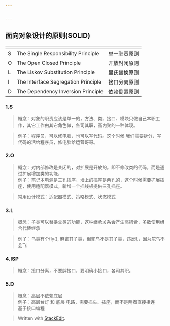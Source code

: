 ```yaml
---


---
```


<h2 id="面向对象设计的原则solid">面向对象设计的原则(SOLID)</h2>

<table>
<thead>
<tr>
<th></th>
<th></th>
<th></th>
</tr>
</thead>
<tbody>
<tr>
<td>S</td>
<td>The Single Responsibility Principle</td>
<td>单一职责原则</td>
</tr>
<tr>
<td>O</td>
<td>The Open Closed Principle</td>
<td>开放封闭原则</td>
</tr>
<tr>
<td>L</td>
<td>The Liskov Substitution Principle</td>
<td>里氏替换原则</td>
</tr>
<tr>
<td>I</td>
<td>The Interface Segregation Principle</td>
<td>接口分离原则</td>
</tr>
<tr>
<td>D</td>
<td>The Dependency Inversion Principle</td>
<td>依赖倒置原则</td>
</tr>
</tbody>
</table><h3 id="s">1.S</h3>
<blockquote>
<p>概念：对象的职责应该是单一的，方法、类、接口、模块只做自己本职工作，其它工作由其它角色做，各司其职，高内聚的一种体现。</p>
</blockquote>
<blockquote>
<p>例子：程序员，可以修电脑，也可以写代码。这个时候 我们需要拆分，写代码的活给程序员，修电脑给运营哥哥。</p>
</blockquote>
<h3 id="o">2.O</h3>
<blockquote>
<p>概念：对内部修改是关闭的，对扩展是开放的。即不修改类的代码，而是通过扩展增加类的功能，<br>
例子：笔记本电源是三孔插座，墙上的插座是两孔的，这个时候需要扩展插座，使用适配器模式，新增一个插线板提供三孔插座。</p>
</blockquote>
<blockquote>
<p>常用设计模式：适配器模式、策略模式、状态模式</p>
</blockquote>
<h3 id="l">3.L</h3>
<blockquote>
<p>概念：子类可以替换父类的功能，这种继承关系会产生高耦合，多数使用组合代替继承</p>
</blockquote>
<blockquote>
<p>例子：鸟类有个fly(), 麻雀其子类，但鸵鸟不是其子类，违反L，因为鸵鸟不会飞</p>
</blockquote>
<h3 id="isp">4.ISP</h3>
<blockquote>
<p>概念：接口分离，不要胖接口，要明确小接口，各司其职。</p>
</blockquote>
<h3 id="d">5.D</h3>
<blockquote>
<p>概念：高层不依赖底层<br>
例子：高层台灯 和 底层 电路，需要插头、插座，而不是两者直接相连<br>
基于接口编程</p>
</blockquote>
<blockquote>
<p>Written with <a href="https://stackedit.io/">StackEdit</a>.</p>
</blockquote>

